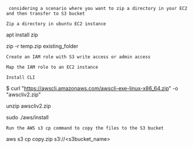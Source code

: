 `` considering a scenario where you want to zip a directory in your EC2 and then transfer to S3 bucket``

``Zip a directory in ubuntu EC2 instance``

apt install zip

zip -r temp.zip existing_folder

``Create an IAM role with S3 write access or admin access``

``Map the IAM role to an EC2 instance``

``Install CLI``

$ curl "https://awscli.amazonaws.com/awscli-exe-linux-x86_64.zip" -o "awscliv2.zip"

unzip awscliv2.zip

sudo ./aws/install

``Run the AWS s3 cp command to copy the files to the S3 bucket``

aws s3 cp copy.zip s3://<s3bucket_name>

